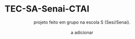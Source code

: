 # TEC-SA-Senai-CTAI

<div align="center">
  projeto feito em grupo na escola S (Sesi/Senai).
  <br/>
  <br/>
  a adicionar
</div>
